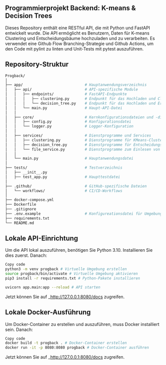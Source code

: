## Programmierprojekt Backend: K-means & Decision Trees
Dieses Repository enthält eine RESTful API, die mit Python und FastAPI entwickelt wurde. Die API ermöglicht es Benutzern, Daten für K-means Clustering und Entscheidungsbäume hochzuladen und zu verarbeiten. Es verwendet eine Github Flow Branching-Strategie und Github Actions, um den Code mit pylint zu linten und Unit-Tests mit pytest auszuführen.

## Repository-Struktur
````bash
Progback/
│
├── app/                            # Hauptanwendungsverzeichnis
│   ├── api/                        # API-spezifische Module
│   │   ├── endpoints/              # FastAPI-Endpunkte
│   │   │   ├── clustering.py       # Endpunkt für das Hochladen und Clustern von Dateien
│   │   │   └── decision_tree.py    # Endpunkt für das Hochladen und Erstellen von Entscheidungsbäumen
│   │   └── main.py                 # Haupt-API-Datei
│   │
│   ├── core/                       # Kernkonfigurationsdateien und -dienstprogramme
│   │   ├── config.py               # Konfigurationsdatei
│   │   └── logger.py               # Logger-Konfiguration
│   │
│   ├── services/                   # Dienstprogramme und Services
│   │   ├── clustering.py           # Dienstprogramme für KMeans-Clustering
│   │   ├── decision_tree.py        # Dienstprogramme für Entscheidungsbäume
│   │   └── file_service.py         # Dienstprogramme zum Einlesen von Excel/CSV-Dateien
│   │
│   └── main.py                     # Hauptanwendungsdatei
│
├── tests/                          # Testverzeichnis
│   ├── __init__.py
│   ├── test_app.py                 # Haupttestdatei
│
├── .github/                        # GitHub-spezifische Dateien
│   └── workflows/                  # CI/CD-Workflows
│
├── docker-compose.yml         
├── Dockerfile                 
├── .gitignore                 
├── .env.example                    # Konfigureationsdatei für Umgebungsvariablen                        
├── requirements.txt           
└── README.md                                  
``````

## Lokale API-Einrichtung
Um die API lokal auszuführen, benötigen Sie Python 3.10. Installieren Sie dies zuerst. Danach:

````bash
Copy code
python3 -m venv progback # Virtuelle Umgebung erstellen
source progback/bin/activate # Virtuelle Umgebung aktivieren
pip3 install -r requirements.txt # Python-Pakete installieren

uvicorn app.main:app --reload # API starten
``````
Jetzt können Sie auf _http://127.0.0.1:8080/docs zugreifen.

## Lokale Docker-Ausführung
Um Docker-Container zu erstellen und auszuführen, muss Docker installiert sein. Danach:

````bash
Copy code
docker build -t progback . # Docker-Container erstellen
docker run -it -p 8080:8080 progback # Docker-Container ausführen
``````
Jetzt können Sie auf _http://127.0.0.1:8080/docs zugreifen.